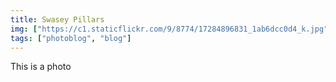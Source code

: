 ```yaml
---
title: Swasey Pillars
img: ["https://c1.staticflickr.com/9/8774/17284896831_1ab6dcc0d4_k.jpg"]
tags: ["photoblog", "blog"]
---
```


This is a photo
